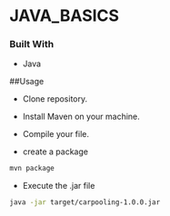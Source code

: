 # JAVA_BASICS

### Built With

* Java

##Usage

* Clone repository.

* Install Maven on your machine.

* Compile your file.

* create a package
```bash
mvn package
```
* Execute the .jar file
```bash
java -jar target/carpooling-1.0.0.jar
```

